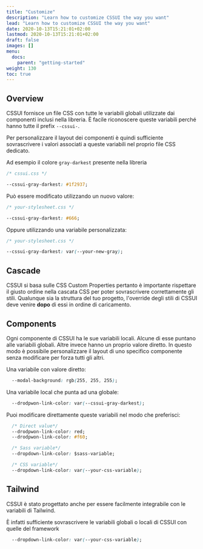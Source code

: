 ```yaml
---
title: "Customize"
description: "Learn how to customize CSSUI the way you want"
lead: "Learn how to customize CSSUI the way you want"
date: 2020-10-13T15:21:01+02:00
lastmod: 2020-10-13T15:21:01+02:00
draft: false
images: []
menu:
  docs:
    parent: "getting-started"
weight: 130
toc: true
---
```


## Overview

CSSUI fornisce un file CSS con tutte le variabili globali utilizzate dai componenti inclusi nella libreria.
È facile riconoscere queste variabili perché hanno tutte il prefix `--cssui-`. 

Per personalizzare il layout dei componenti è quindi sufficiente sovrascrivere i valori associati a queste variabili nel proprio file CSS dedicato.

Ad esempio il colore `gray-darkest` presente nella libreria

```css
/* cssui.css */

--cssui-gray-darkest: #1f2937;

```

Può essere modificato utilizzando un nuovo valore:

```css
/* your-stylesheet.css */

--cssui-gray-darkest: #666;

```

Oppure utilizzando una variabile personalizzata:

```css
/* your-stylesheet.css */

--cssui-gray-darkest: var(--your-new-gray);
```

## Cascade

CSSUI si basa sulle CSS Custom Properties pertanto è importante rispettare il giusto ordine nella cascata CSS per poter sovrascrivere correttamente gli stili.
Qualunque sia la struttura del tuo progetto, l'override degli stili di CSSUI deve venire **dopo** di essi in ordine di caricamento.


## Components

Ogni componente di CSSUI ha le sue variabili locali. Alcune di esse puntano alle variabili globali. Altre invece hanno un proprio valore diretto.
In questo modo è possibile personalizzare il layout di uno specifico componente senza modificare per forza tutti gli altri.

Una variabile con valore diretto:

```css
  --modal-background: rgb(255, 255, 255);
```

Una variabile local che punta ad una globale:

```css
  --drodpwon-link-color: var(--cssui-gray-darkest);
```

Puoi modificare direttamente queste variabili nel modo che preferisci:

```css
  /* Direct value*/
  --drodpwon-link-color: red;
  --drodpwon-link-color: #f60;

  /* Sass variable*/
  --dropdown-link-color: $sass-variable;

  /* CSS variable*/
  --dropdown-link-color: var(--your-css-variable);
```


## Tailwind
 
CSSUI è stato progettato anche per essere facilmente integrabile con le variabili di Tailwind.

È infatti sufficiente sovrascrivere le variabili globali o locali di CSSUI con quelle del framework

```css
  --dropdown-link-color: var(--your-css-variable);
```